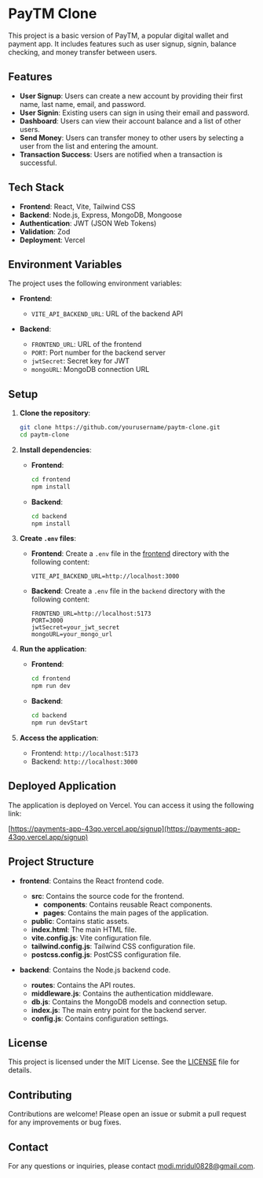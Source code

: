 
# PayTM Clone

This project is a basic version of PayTM, a popular digital wallet and payment app. It includes features such as user signup, signin, balance checking, and money transfer between users.

## Features

- **User Signup**: Users can create a new account by providing their first name, last name, email, and password.
- **User Signin**: Existing users can sign in using their email and password.
- **Dashboard**: Users can view their account balance and a list of other users.
- **Send Money**: Users can transfer money to other users by selecting a user from the list and entering the amount.
- **Transaction Success**: Users are notified when a transaction is successful.

## Tech Stack

- **Frontend**: React, Vite, Tailwind CSS
- **Backend**: Node.js, Express, MongoDB, Mongoose
- **Authentication**: JWT (JSON Web Tokens)
- **Validation**: Zod
- **Deployment**: Vercel

## Environment Variables

The project uses the following environment variables:

- **Frontend**: 
  - `VITE_API_BACKEND_URL`: URL of the backend API

- **Backend**:
  - `FRONTEND_URL`: URL of the frontend
  - `PORT`: Port number for the backend server
  - `jwtSecret`: Secret key for JWT
  - `mongoURL`: MongoDB connection URL

## Setup

1. **Clone the repository**:
   ```sh
   git clone https://github.com/yourusername/paytm-clone.git
   cd paytm-clone
   
2. **Install dependencies**:
   - **Frontend**:
     ```sh
     cd frontend
     npm install
     ```
   - **Backend**:
     ```sh
     cd backend
     npm install
     ```

3. **Create `.env` files**:
   - **Frontend**: Create a `.env` file in the [frontend](http://_vscodecontentref_/0) directory with the following content:
     ```
     VITE_API_BACKEND_URL=http://localhost:3000
     ```
   - **Backend**: Create a `.env` file in the `backend` directory with the following content:
     ```
     FRONTEND_URL=http://localhost:5173
     PORT=3000
     jwtSecret=your_jwt_secret
     mongoURL=your_mongo_url
     ```

4. **Run the application**:
   - **Frontend**:
     ```sh
     cd frontend
     npm run dev
     ```
   - **Backend**:
     ```sh
     cd backend
     npm run devStart
     ```

5. **Access the application**:
   - Frontend: `http://localhost:5173`
   - Backend: `http://localhost:3000`

## Deployed Application

The application is deployed on Vercel. You can access it using the following link:

[https://payments-app-43qo.vercel.app/signup](https://payments-app-43qo.vercel.app/signup)

## Project Structure

- **frontend**: Contains the React frontend code.
  - **src**: Contains the source code for the frontend.
    - **components**: Contains reusable React components.
    - **pages**: Contains the main pages of the application.
  - **public**: Contains static assets.
  - **index.html**: The main HTML file.
  - **vite.config.js**: Vite configuration file.
  - **tailwind.config.js**: Tailwind CSS configuration file.
  - **postcss.config.js**: PostCSS configuration file.

- **backend**: Contains the Node.js backend code.
  - **routes**: Contains the API routes.
  - **middleware.js**: Contains the authentication middleware.
  - **db.js**: Contains the MongoDB models and connection setup.
  - **index.js**: The main entry point for the backend server.
  - **config.js**: Contains configuration settings.

## License

This project is licensed under the MIT License. See the [LICENSE](LICENSE) file for details.

## Contributing

Contributions are welcome! Please open an issue or submit a pull request for any improvements or bug fixes.

## Contact

For any questions or inquiries, please contact [modi.mridul0828@gmail.com](mailto:modi.mridul0828@gmail.com).
